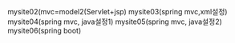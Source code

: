 mysite02(mvc=model2(Servlet+jsp)
mysite03(spring mvc,xml설정)
mysite04(spring mvc, java설정1)
mysite05(spring mvc, java설정2)
mysite06(spring boot)
